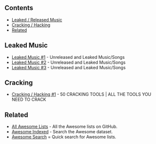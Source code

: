 ## Contents

- [Leaked / Released Music](#leaked-music)
- [Cracking / Hacking](#cracking)
- [Related](#related)

## Leaked Music

- [Leaked Music #1](https://drive.google.com/drive/folders/11nKsmxjLQcmV8SKRacmNCcoQnUqorEbt) - Unreleased and Leaked Music/Songs
- [Leaked Music #2](https://mega.nz/folder/wVpDTIJL#seYSiiwxQQ6-hrzlZS3TAA) - Unreleased and Leaked Music/Songs
- [Leaked Music #3](https://mega.nz/folder/m8VTUSJJ#9ouP8m1pMQaXkjPH0IvDFQ) - Unreleased and Leaked Music/Songs

## Cracking

- [Cracking / Hacking #1](https://gofile.io/d/ifZLuM) - 50 CRACKING TOOLS | ALL THE TOOLS YOU NEED TO CRACK

## Related

- [All Awesome Lists](https://github.com/topics/awesome) - All the Awesome lists on GitHub.
- [Awesome Indexed](https://awesome-indexed.mathew-davies.co.uk/) - Search the Awesome dataset.
- [Awesome Search](https://awesomelists.top/) = Quick search for Awesome lists.
